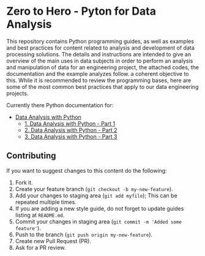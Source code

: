 # Zero to Hero - Pyton for Data Analysis

This repository contains Python programming guides, as well as examples and best practices for content related to analysis and development of data processing solutions. The details and instructions are intended to give an overview of the main uses in data subjects in order to perform an analysis and manipulation of data for an engineering project, the attached codes, the documentation and the example analyzes follow. a coherent objective to this. While it is recommended to review the programming bases, here are some of the most common best practices that apply to our data engineering projects.

Currently there Python documentation for:

- [Data Analysis with Python](Data%20Analysis%20with%20Python)
   - [1. Data Analysis with Python - Part 1](Data%20Analysis%20with%20Python/1.%20Data%20Analysis%20with%20Python%20-%20Part%201.ipynb)
   - [2. Data Analysis with Python - Part 2](Data%20Analysis%20with%20Python/1.%20Data%20Analysis%20with%20Python%20-%20Part%201.ipynb)
   - [3. Data Analysis with Python - Part 3](Data%20Analysis%20with%20Python/1.%20Data%20Analysis%20with%20Python%20-%20Part%201.ipynb)


## Contributing

If you want to suggest changes to this content do the following:

1. Fork it.
2. Create your feature branch (`git checkout -b my-new-feature`).
3. Add your changes to staging area (`git add myfile`);
   This can be repeated multiple times.
4. If you are adding a new style guide, do not forget to update
   guides listing at `README.md`.
5. Commit your changes in staging area (`git commit -m 'Added some feature'`).
6. Push to the branch (`git push origin my-new-feature`).
7. Create new Pull Request (PR).
8. Ask for a PR review.
